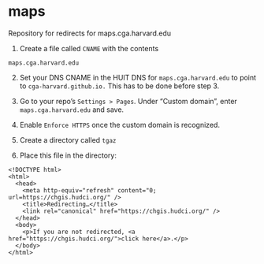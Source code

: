 # maps
Repository for redirects for maps.cga.harvard.edu

1.  Create a file called `CNAME` with the contents
```
maps.cga.harvard.edu
```

2.  Set your DNS CNAME in the HUIT DNS for `maps.cga.harvard.edu` to point to `cga-harvard.github.io.`  This has to be done before step 3.

3.  Go to your repo’s `Settings > Pages`.  Under “Custom domain”, enter `maps.cga.harvard.edu` and save.

4.  Enable `Enforce HTTPS` once the custom domain is recognized.

5.  Create a directory called `tgaz`

6.  Place this file in the directory:
```
<!DOCTYPE html>
<html>
  <head>
    <meta http-equiv="refresh" content="0; url=https://chgis.hudci.org/" />
    <title>Redirecting…</title>
    <link rel="canonical" href="https://chgis.hudci.org/" />
  </head>
  <body>
    <p>If you are not redirected, <a href="https://chgis.hudci.org/">click here</a>.</p>
  </body>
</html>
```

